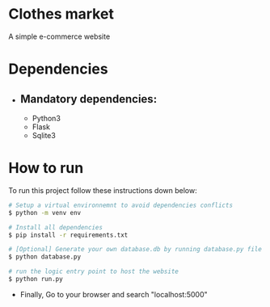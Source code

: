 # Clothes market

A simple e-commerce website 

# Dependencies 

- ## Mandatory dependencies: 
  - Python3
  - Flask
  - Sqlite3

# How to run

To run this project follow these instructions down below:
```bash
# Setup a virtual environnemnt to avoid dependencies conflicts
$ python -m venv env

# Install all dependencies
$ pip install -r requirements.txt

# [Optional] Generate your own database.db by running database.py file independently or just use the one provided 
$ python database.py

# run the logic entry point to host the website
$ python run.py
```

- Finally, Go to your browser and search "localhost:5000" 
